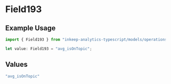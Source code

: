 # Field193

## Example Usage

```typescript
import { Field193 } from "inkeep-analytics-typescript/models/operations";

let value: Field193 = "avg_isOnTopic";
```

## Values

```typescript
"avg_isOnTopic"
```